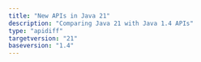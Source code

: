 ```yaml
---
title: "New APIs in Java 21"
description: "Comparing Java 21 with Java 1.4 APIs"
type: "apidiff"
targetversion: "21"
baseversion: "1.4"
---
```


